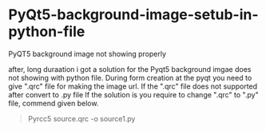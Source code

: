 # PyQt5-background-image-setub-in-python-file
PyQT5 background image not showing properly

after, long duraation i got a solution for the Pyqt5 background imgae does not showing with python file.
During form creation at the pyqt you need to give ".qrc" file for making the image url. If the ".qrc" file does not supported after convert to .py file
If the solution is you require to change ".qrc" to ".py" file, commend given below.

>Pyrcc5 source.qrc -o source1.py
